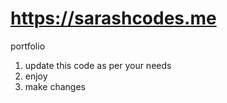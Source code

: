 # https://sarashcodes.me
portfolio 
1. update this code as per your needs
2. enjoy
3. make changes 
